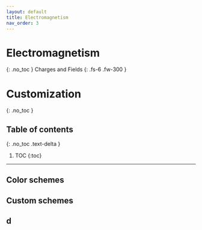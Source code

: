 ```yaml
---
layout: default
title: Electromagnetism
nav_order: 3
---
```


# Electromagnetism
{: .no_toc }
Charges and Fields
{: .fs-6 .fw-300 }

# Customization
{: .no_toc }

## Table of contents
{: .no_toc .text-delta }

1. TOC
{:toc}

---

## Color schemes


## Custom schemes

## d